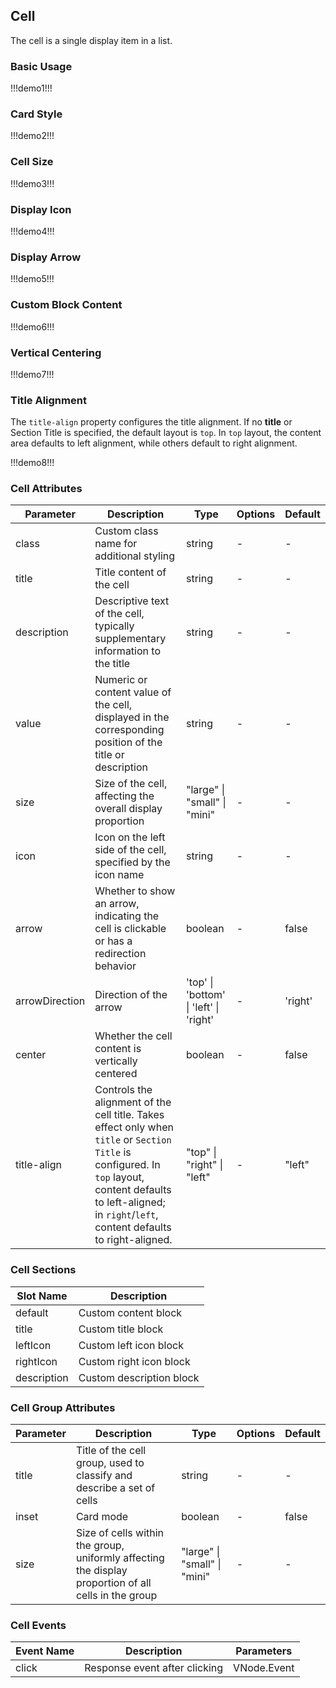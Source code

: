 ## Cell

The cell is a single display item in a list.  

### Basic Usage  

!!!demo1!!!  

### Card Style  

!!!demo2!!!  

### Cell Size  

!!!demo3!!!  

### Display Icon  

!!!demo4!!!  

### Display Arrow  

!!!demo5!!!  

### Custom Block Content  

!!!demo6!!!  

### Vertical Centering  

!!!demo7!!!  

### Title Alignment  

The `title-align` property configures the title alignment. If no **title** or Section Title is specified, the default layout is `top`. In `top` layout, the content area defaults to left alignment, while others default to right alignment.  

!!!demo8!!!  

### Cell Attributes  

| Parameter       | Description                                                                                                             | Type                                    | Options                   | Default    |  
| ----------------|------------------------------------------------------------------------------------------------------------------------|----------------------------------------|---------------------------|------------|  
| class           | Custom class name for additional styling                                                                               | string                                 | -                         | -          |  
| title           | Title content of the cell                                                                                              | string                                 | -                         | -          |  
| description     | Descriptive text of the cell, typically supplementary information to the title                                         | string                                 | -                         | -          |  
| value           | Numeric or content value of the cell, displayed in the corresponding position of the title or description              | string                                 | -                         | -          |  
| size            | Size of the cell, affecting the overall display proportion                                                             | "large" \| "small" \| "mini"          | -                         | -          |  
| icon            | Icon on the left side of the cell, specified by the icon name                                                          | string                                 | -                         | -          |  
| arrow           | Whether to show an arrow, indicating the cell is clickable or has a redirection behavior                               | boolean                                | -                         | false      |  
| arrowDirection  | Direction of the arrow                                                                                                 | 'top' \| 'bottom' \| 'left' \| 'right' | -                         | 'right'    |  
| center          | Whether the cell content is vertically centered                                                                        | boolean                                | -                         | false      |  
| title-align     | Controls the alignment of the cell title. Takes effect only when `title` or `Section Title` is configured. In `top` layout, content defaults to left-aligned; in `right`/`left`, content defaults to right-aligned. | "top" \| "right" \| "left"            | -                         | "left"     |  

### Cell Sections  

| Slot Name      | Description               |  
| -------------- | ------------------------- |  
| default        | Custom content block       |  
| title          | Custom title block         |  
| leftIcon       | Custom left icon block     |  
| rightIcon      | Custom right icon block    |  
| description    | Custom description block   |  

### Cell Group Attributes  

| Parameter  | Description                                                                                           | Type                         | Options                   | Default |  
| ---------- | ----------------------------------------------------------------------------------------------------- | ---------------------------- |---------------------------|---------|  
| title      | Title of the cell group, used to classify and describe a set of cells                                | string                       | -                         | -       |  
| inset      | Card mode                                                                                            | boolean                      | -                         | false   |  
| size       | Size of cells within the group, uniformly affecting the display proportion of all cells in the group | "large" \| "small" \| "mini" | -                         | -       |  

### Cell Events  

| Event Name  | Description                   | Parameters      |  
| ----------- | ----------------------------- |--------------- |  
| click       | Response event after clicking | VNode.Event    |
